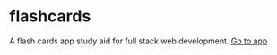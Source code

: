 # flashcards
A flash cards app study aid for full stack web development.
<a href="https://fathomless-brushlands-14888.herokuapp.com">Go to app</a>